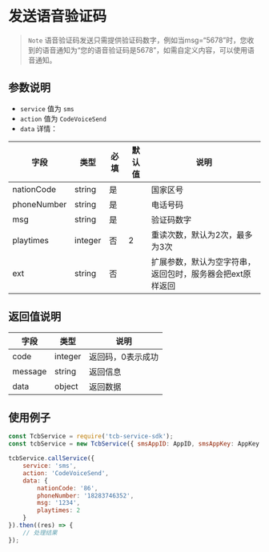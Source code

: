 # 发送语音验证码

> `Note` 语音验证码发送只需提供验证码数字，例如当msg=“5678”时，您收到的语音通知为“您的语音验证码是5678”，如需自定义内容，可以使用语音通知。

## 参数说明

* `service` 值为 `sms`
* `action` 值为 `CodeVoiceSend`
* `data` 详情：

| 字段 | 类型 | 必填 | 默认值 | 说明
| --- | --- | --- | --- | ---
| nationCode | string | 是 | | 国家区号
| phoneNumber | string | 是 | | 电话号码
| msg | string | 是 | | 验证码数字
| playtimes | integer | 否 | 2 | 重读次数，默认为2次，最多为3次
| ext | string | 否 | | 扩展参数，默认为空字符串，返回包时，服务器会把ext原样返回

## 返回值说明

 字段 | 类型 | 说明
| --- | --- | ---
| code | integer | 返回码，0表示成功
| message | string | 返回信息
| data | object | 返回数据

## 使用例子

```js
const TcbService = require('tcb-service-sdk');
const tcbService = new TcbService({ smsAppID: AppID, smsAppKey: AppKey });

tcbService.callService({
    service: 'sms',
    action: 'CodeVoiceSend',
    data: {
        nationCode: '86',
        phoneNumber: '18283746352',
        msg: '1234',
        playtimes: 2
    }
}).then((res) => {
    // 处理结果
});
```